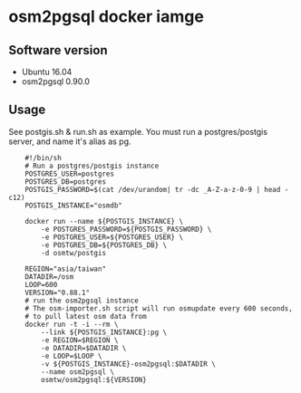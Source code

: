# osm2pgsql docker iamge

## Software version
- Ubuntu 16.04
- osm2pgsql 0.90.0

## Usage

See postgis.sh & run.sh as example. You must run a postgres/postgis server, and name it's alias as pg.

```{r, engine='bash'}
    #!/bin/sh
    # Run a postgres/postgis instance
    POSTGRES_USER=postgres
    POSTGRES_DB=postgres
    POSTGIS_PASSWORD=$(cat /dev/urandom| tr -dc _A-Z-a-z-0-9 | head -c12)
    POSTGIS_INSTANCE="osmdb"

    docker run --name ${POSTGIS_INSTANCE} \
        -e POSTGRES_PASSWORD=${POSTGIS_PASSWORD} \
        -e POSTGRES_USER=${POSTGRES_USER} \
        -e POSTGRES_DB=${POSTGRES_DB} \
        -d osmtw/postgis

    REGION="asia/taiwan"
    DATADIR=/osm
    LOOP=600
    VERSION="0.88.1"
    # run the osm2pgsql instance
    # The osm-importer.sh script will run osmupdate every 600 seconds,
    # to pull latest osm data from
    docker run -t -i --rm \
        --link ${POSTGIS_INSTANCE}:pg \
        -e REGION=$REGION \
        -e DATADIR=$DATADIR \
        -e LOOP=$LOOP \
        -v ${POSTGIS_INSTANCE}-osm2pgsql:$DATADIR \
        --name osm2pgsql \
        osmtw/osm2pgsql:${VERSION}
```
